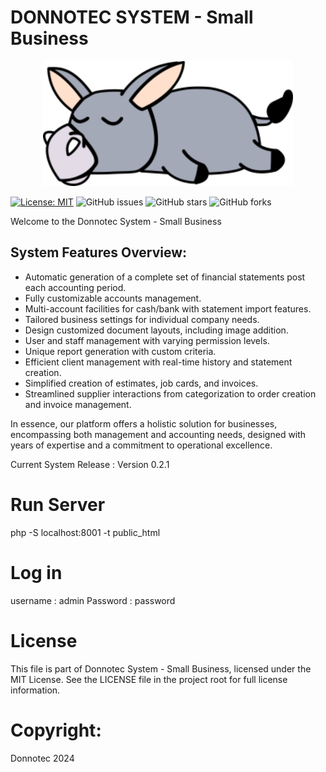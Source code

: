 # DONNOTEC SYSTEM - Small Business
<div align="center">
  <img src="https://github.com/Donno191/donnotec/blob/main/public_html/logo/donnotec_logo.png" alt="Logo" height="200">
</div>

[![License: MIT](https://img.shields.io/badge/License-MIT-yellow.svg)](https://opensource.org/licenses/MIT)
![GitHub issues](https://img.shields.io/github/issues/Donno191/donnotec) 
![GitHub stars](https://img.shields.io/github/stars/Donno191/donnotec)
![GitHub forks](https://img.shields.io/github/forks/Donno191/donnotec)

Welcome to the Donnotec System - Small Business

## System Features Overview:

- Automatic generation of a complete set of financial statements post each accounting period.
- Fully customizable accounts management.
- Multi-account facilities for cash/bank with statement import features.
- Tailored business settings for individual company needs.
- Design customized document layouts, including image addition.
- User and staff management with varying permission levels.
- Unique report generation with custom criteria.
- Efficient client management with real-time history and statement creation.
- Simplified creation of estimates, job cards, and invoices.
- Streamlined supplier interactions from categorization to order creation and invoice management.

In essence, our platform offers a holistic solution for businesses, encompassing both management and accounting needs, designed with years of expertise and a commitment to operational excellence.

  Current System Release : Version 0.2.1

# Run Server
php -S localhost:8001 -t public_html

# Log in
username : admin
Password : password

# License
This file is part of Donnotec System - Small Business, licensed under the MIT License. See the LICENSE file in the project root for full license information.

# Copyright:
Donnotec 2024
